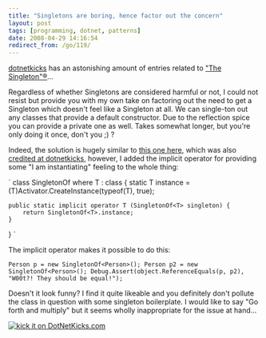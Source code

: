 ```yaml
---
title: "Singletons are boring, hence factor out the concern"
layout: post
tags: [programming, dotnet, patterns]
date: 2008-04-29 14:16:54
redirect_from: /go/119/
---
```


[dotnetkicks](http://www.dotnetkicks.com) has an astonishing amount of entries related to ["The Singleton"&reg;](http://www.dotnetkicks.com/search?q=singleton)...

Regardless of whether Singletons are considered harmful or not, I could not resist but provide you with my own take on factoring out the need to get a Singleton which doesn't feel like a Singleton at all. We can single-ton out any classes that provide a default constructor. Due to the reflection spice you can provide a private one as well. Takes somewhat longer, but you're only doing it once, don't you ;) ?

Indeed, the solution is hugely similar to [this one here](http://www.cognitivecoding.com/2008/03/hidden-gem-singleton-factory-in-c.html), which was also [credited at dotnetkicks](http://www.cognitivecoding.com/2008/03/hidden-gem-singleton-factory-in-c.html), however, I added the implicit operator for providing some "I am instantiating" feeling to the whole thing:

`
class SingletonOf<T> where T : class
{
    static T instance = (T)Activator.CreateInstance(typeof(T), true);

    public static implicit operator T (SingletonOf<T> singleton) {
        return SingletonOf<T>.instance;
    }
}
`

The implicit operator makes it possible to do this:

`
Person p = new SingletonOf<Person>();
Person p2 = new SingletonOf<Person>();
Debug.Assert(object.ReferenceEquals(p, p2), "W00t?! They should be equal!");
`

Doesn't it look funny? I find it quite likeable and you definitely don't pollute the class in question with some singleton boilerplate. I would like to say "Go forth and multiply" but it seems wholly inappropriate for the issue at hand...

[![kick it on DotNetKicks.com](http://www.dotnetkicks.com/Services/Images/KickItImageGenerator.ashx?url=http%3a%2f%2frealfiction.net%2f%3fq%3dnode%2f153&bgcolor=0000CC)](http://www.dotnetkicks.com/kick/?url=http%3a%2f%2frealfiction.net%2f%3fq%3dnode%2f153)